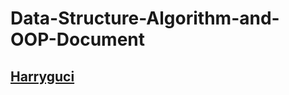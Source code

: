 # Data-Structure-Algorithm-and-OOP-Document
<a href="https://www.facebook.com/chu.huy.020808/">
  <h2>Harryguci</h2>
</a>
